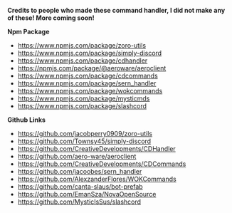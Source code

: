 **Credits to people who made these command handler, I did not make any of these! More coming soon!**

**Npm Package**
- https://www.npmjs.com/package/zoro-utils
- https://www.npmjs.com/package/simply-discord
- https://www.npmjs.com/package/cdhandler
- https://npmjs.com/package/@aeroware/aeroclient
- https://www.npmjs.com/package/cdcommands
- https://www.npmjs.com/package/sern_handler
- https://www.npmjs.com/package/wokcommands
- https://www.npmjs.com/package/mysticmds
- https://www.npmjs.com/package/slashcord

**Github Links**
- https://github.com/jacobperry0909/zoro-utils
- https://github.com/Townsy45/simply-discord
- https://github.com/CreativeDevelopments/CDHandler
- https://github.com/aero-ware/aeroclient
- https://github.com/CreativeDevelopments/CDCommands
- https://github.com/jacoobes/sern_handler
- https://github.com/AlexzanderFlores/WOKCommands
- https://github.com/canta-slaus/bot-prefab
- https://github.com/EmanSza/NovaOpenSource
- https://github.com/MysticIsSus/slashcord
